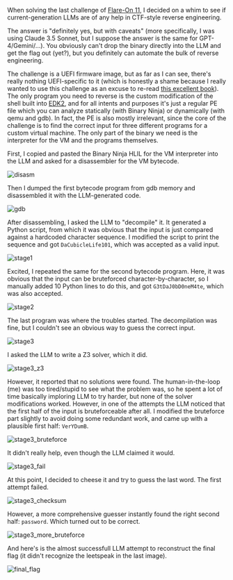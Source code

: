 When solving the last challenge of [Flare-On 11](https://cloud.google.com/blog/topics/threat-intelligence/announcing-eleventh-annual-flare-on-challenge), I decided on a whim to see if current-generation LLMs are of any help in CTF-style reverse engineering.

The answer is "definitely yes, but with caveats" (more specifically, I was using Claude 3.5 Sonnet, but I suppose the answer is the same for GPT-4/Gemini/...). You obviously can't drop the binary directly into the LLM and get the flag out (yet?), but you definitely can automate the bulk of reverse engineering.

The challenge is a UEFI firmware image, but as far as I can see, there's really nothing UEFI-specific to it (which is honestly a shame because I really wanted to use this challenge as an excuse to re-read [this excellent book](https://nostarch.com/rootkits)).
The only program you need to reverse is the custom modification of the shell built into [EDK2](https://github.com/tianocore/edk2), and for all intents and purposes it's just a regular PE file which you can analyze statically (with Binary Ninja) or dynamically (with qemu and gdb).
In fact, the PE is also mostly irrelevant, since the core of the challenge is to find the correct input for three different programs for a custom virtual machine. The only part of the binary we need is the interpreter for the VM and the programs themselves.

First, I copied and pasted the Binary Ninja HLIL for the VM interpreter into the LLM and asked for a disassembler for the VM bytecode.

![disasm](https://github.com/user-attachments/assets/5308c43c-2e5d-4b9d-a7fb-fa3b2f44bf81)

Then I dumped the first bytecode program from gdb memory and disassembled it with the LLM-generated code.

![gdb](https://github.com/user-attachments/assets/be86d7d8-c425-485e-9cd3-08caed6943d9)

After disassembling, I asked the LLM to "decompile" it. It generated a Python script, from which it was obvious that the input is just compared against a hardcoded character sequence. I modified the script to print the sequence and got `DaCubicleLife101`, which was accepted as a valid input.

![stage1](https://github.com/user-attachments/assets/a6034d91-9558-4b58-a460-62871f48fbfc)

Excited, I repeated the same for the second bytecode program. Here, it was obvious that the input can be bruteforced character-by-character, so I manually added 10 Python lines to do this, and got `G3tDaJ0bD0neM4te`, which was also accepted.

![stage2](https://github.com/user-attachments/assets/cd44122b-5f8b-4736-8acb-aa2e486de9aa)

The last program was where the troubles started. The decompilation was fine, but I couldn't see an obvious way to guess the correct input.

![stage3](https://github.com/user-attachments/assets/ab90d13a-e5a6-4904-9c8c-afec951c7bc6)

I asked the LLM to write a Z3 solver, which it did.

![stage3_z3](https://github.com/user-attachments/assets/9a556194-a875-4576-91ef-32825ec415e0)

However, it reported that no solutions were found. The human-in-the-loop (me) was too tired/stupid to see what the problem was, so he spent a lot of time basically imploring LLM to try harder, but none of the solver modifications worked. However, in one of the attempts the 
LLM noticed that the first half of the input is bruteforceable after all. I modified the bruteforce part slightly to avoid doing some redundant work, and came up with a plausible first half: `VerYDumB`.

![stage3_bruteforce](https://github.com/user-attachments/assets/bc6bcd3f-4cb6-479d-bb11-d40b98726184)

It didn't really help, even though the LLM claimed it would.

![stage3_fail](https://github.com/user-attachments/assets/da71fcc1-976f-4795-ac37-360d103846bb)

At this point, I decided to cheese it and try to guess the last word. The first attempt failed.

![stage3_checksum](https://github.com/user-attachments/assets/08ac6077-0313-4d05-9b28-0c51b93fed26)

However, a more comprehensive guesser instantly found the right second half: `password`. Which turned out to be correct.

![stage3_more_bruteforce](https://github.com/user-attachments/assets/92054f6e-a3ef-41b8-8f61-cfd4ca81a083)

And here's is the almost successfull LLM attempt to reconstruct the final flag (it didn't recognize the leetspeak in the last image).

![final_flag](https://github.com/user-attachments/assets/c48eb8d5-5e7e-4cb8-ad91-4f7368eb0c06)
